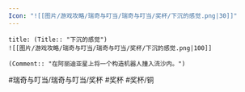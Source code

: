 ```yaml
---
Icon: "![[图片/游戏攻略/瑞奇与叮当/瑞奇与叮当/奖杯/下沉的感觉.png|30]]"
---
```

```ad-common-bronze-trophy
title: (Title:: "下沉的感觉")
![[图片/游戏攻略/瑞奇与叮当/瑞奇与叮当/奖杯/下沉的感觉.png|100]]

(Comment:: "在阿丽迪亚星上将一个构造机器人撞入流沙内。")
```

#瑞奇与叮当/瑞奇与叮当/奖杯 #奖杯 #奖杯/铜
